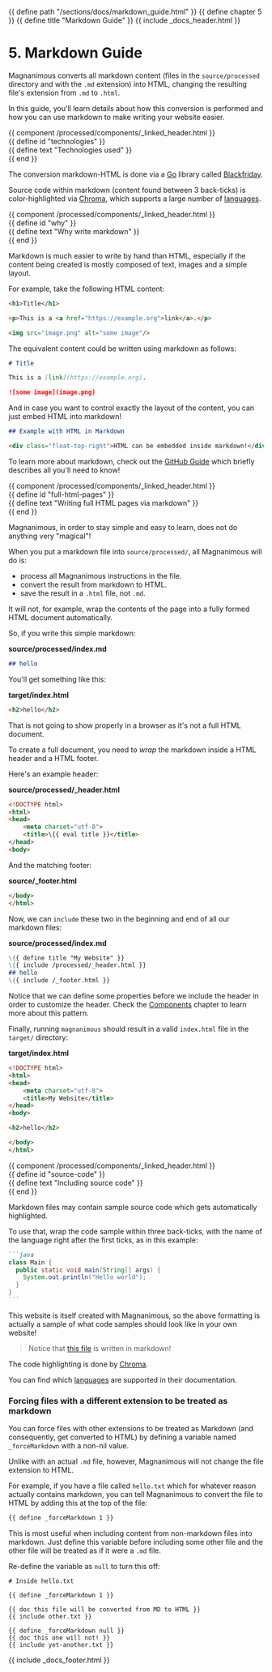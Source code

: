 {{ define path "/sections/docs/markdown_guide.html" }}
{{ define chapter 5 }}
{{ define title "Markdown Guide" }}
{{ include _docs_header.html }}

# 5. Markdown Guide

Magnanimous converts all markdown content (files in the `source/processed` directory and with the `.md` extension)
into HTML, changing the resulting file's extension from `.md` to `.html`.

In this guide, you'll learn details about how this conversion is performed and how you can use markdown
to make writing your website easier.

{{ component /processed/components/_linked_header.html }}\
{{ define id "technologies" }}\
{{ define text "Technologies used" }}\
{{ end }}

The conversion markdown-HTML is done via a [Go](https://golang.org/) library called
[Blackfriday](https://github.com/russross/blackfriday).

Source code within markdown (content found between 3 back-ticks) is color-highlighted via 
[Chroma](https://github.com/alecthomas/chroma), which supports a large number of
[languages](https://github.com/alecthomas/chroma#supported-languages).

{{ component /processed/components/_linked_header.html }}\
{{ define id "why" }}\
{{ define text "Why write markdown" }}\
{{ end }}

Markdown is much easier to write by hand than HTML, especially if the content being created is mostly composed of
text, images and a simple layout.

For example, take the following HTML content:

```html
<h1>Title</h1>

<p>This is a <a href="https://example.org">link</a>.</p>

<img src="image.png" alt="some image"/>
```

The equivalent content could be written using markdown as follows:

```markdown
# Title

This is a [link](https://example.org).

![some image](image.png)
```

And in case you want to control exactly the layout of the content, you can just embed HTML into markdown!

```markdown
## Example with HTML in Markdown

<div class="float-top-right">HTML can be embedded inside markdown!</div>
```

To learn more about markdown, check out the [GitHub Guide](https://guides.github.com/features/mastering-markdown/)
which briefly describes all you'll need to know!

{{ component /processed/components/_linked_header.html }}\
{{ define id "full-html-pages" }}\
{{ define text "Writing full HTML pages via markdown" }}\
{{ end }}

Magnanimous, in order to stay simple and easy to learn, does not do anything very "magical"!

When you put a markdown file into `source/processed/`, all Magnanimous will do is:

* process all Magnanimous instructions in the file.
* convert the result from markdown to HTML.
* save the result in a `.html` file, not `.md`.

It will not, for example, wrap the contents of the page into a fully formed HTML document automatically.

So, if you write this simple markdown:

**source/processed/index.md**

```markdown
## hello
```

You'll get something like this:

**target/index.html**

```html
<h2>hello</h2>
```

That is not going to show properly in a browser as it's not a full HTML document.

To create a full document, you need to _wrap_ the markdown inside a HTML header and a HTML footer.

Here's an example header:

**source/processed/_header.html**

```html
<!DOCTYPE html>
<html>
<head>
    <meta charset="utf-8">
    <title>\{{ eval title }}</title>
</head>
<body>
```

And the matching footer:

**source/_footer.html**

```html
</body>
</html>
```

Now, we can `include` these two in the beginning and end of all our markdown files:

**source/processed/index.md**

```markdown
\{{ define title "My Website" }}
\{{ include /processed/_header.html }}
## hello
\{{ include /_footer.html }}
```

Notice that we can define some properties before we include the header in order to customize the header.
Check the [Components](components.html) chapter to learn more about this pattern.

Finally, running `magnanimous` should result in a valid `index.html` file in the `target/` directory:

**target/index.html**

```html
<!DOCTYPE html>
<html>
<head>
    <meta charset="utf-8">
    <title>My Website</title>
</head>
<body>

<h2>hello</h2>

</body>
</html>
```

{{ component /processed/components/_linked_header.html }}\
{{ define id "source-code" }}\
{{ define text "Including source code" }}\
{{ end }}

Markdown files may contain sample source code which gets automatically highlighted.

To use that, wrap the code sample within three back-ticks, with the name of the language right after the first ticks,
as in this example:

````markdown
```java
class Main {
  public static void main(String[] args) {
    System.out.println("Hello world");
  }
}
```
````

This website is itself created with Magnanimous, so the above formatting is actually a sample of what code samples
should look like in your own website!

> Notice that [this file](https://github.com/renatoathaydes/magnanimous/blob/master/website/source/processed/sections/docs/markdown_guide.md)
  is written in markdown!

The code highlighting is done by [Chroma](https://github.com/alecthomas/chroma).

You can find which [languages](https://github.com/alecthomas/chroma#supported-languages) are supported in their
documentation.

### Forcing files with a different extension to be treated as markdown

You can force files with other extensions to be treated as Markdown (and consequently, get converted to HTML) by defining a variable named
`_forceMarkdown` with a non-nil value.

Unlike with an actual `.md` file, however, Magnanimous will not change the file extension to HTML.

For example, if you have a file called `hello.txt` which for whatever reason actually contains markdown, you can tell Magnanimous
to convert the file to HTML by adding this at the top of the file:

```markdown
{{ define _forceMarkdown 1 }}
```

This is most useful when including content from non-markdown files into markdown.
Just define this variable before including some other file and the other
file will be treated as if it were a `.md` file.

Re-define the variable as `null` to turn this off:

```
# Inside hello.txt

{{ define _forceMarkdown 1 }}

{{ doc this file will be converted from MD to HTML }}
{{ include other.txt }}

{{ define _forceMarkdown null }}
{{ doc this one will not! }}
{{ include yet-another.txt }}
```

{{ include _docs_footer.html }}
